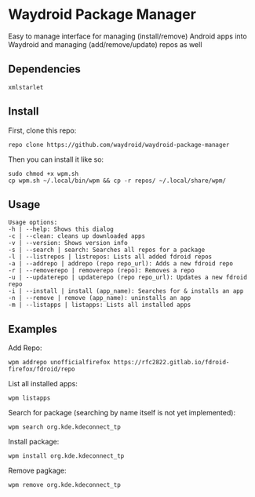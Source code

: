 # Waydroid Package Manager

Easy to manage interface for managing (install/remove) Android apps into Waydroid and managing (add/remove/update) repos as well 

## Dependencies

    xmlstarlet

## Install

First, clone this repo:

    repo clone https://github.com/waydroid/waydroid-package-manager

Then you can install it like so:

    sudo chmod +x wpm.sh
    cp wpm.sh ~/.local/bin/wpm && cp -r repos/ ~/.local/share/wpm/

## Usage

    Usage options:
    -h | --help: Shows this dialog
    -c | --clean: cleans up downloaded apps
    -v | --version: Shows version info
    -s | --search | search: Searches all repos for a package
    -l | --listrepos | listrepos: Lists all added fdroid repos
    -a | --addrepo | addrepo (repo repo_url): Adds a new fdroid repo
    -r | --removerepo | removerepo (repo): Removes a repo
    -u | --updaterepo | updaterepo (repo repo_url): Updates a new fdroid repo
    -i | --install | install (app_name): Searches for & installs an app
    -n | --remove | remove (app_name): uninstalls an app
    -m | --listapps | listapps: Lists all installed apps

## Examples

Add Repo:

    wpm addrepo unofficialfirefox https://rfc2822.gitlab.io/fdroid-firefox/fdroid/repo

List all installed apps:

    wpm listapps

Search for package (searching by name itself is not yet implemented):

    wpm search org.kde.kdeconnect_tp

Install package:

    wpm install org.kde.kdeconnect_tp

Remove pagkage:

    wpm remove org.kde.kdeconnect_tp